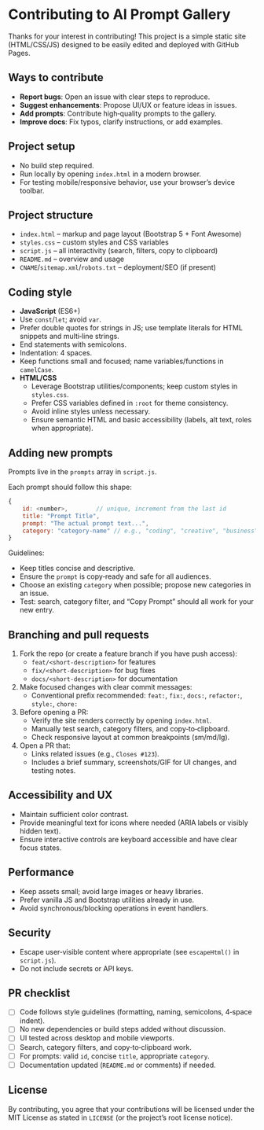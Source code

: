 # Contributing to AI Prompt Gallery

Thanks for your interest in contributing! This project is a simple static site (HTML/CSS/JS) designed to be easily edited and deployed with GitHub Pages.

## Ways to contribute
- **Report bugs**: Open an issue with clear steps to reproduce.
- **Suggest enhancements**: Propose UI/UX or feature ideas in issues.
- **Add prompts**: Contribute high‑quality prompts to the gallery.
- **Improve docs**: Fix typos, clarify instructions, or add examples.
## Project setup
- No build step required.
- Run locally by opening `index.html` in a modern browser.
- For testing mobile/responsive behavior, use your browser’s device toolbar.

## Project structure
 - `index.html` – markup and page layout (Bootstrap 5 + Font Awesome)
 - `styles.css` – custom styles and CSS variables
 - `script.js` – all interactivity (search, filters, copy to clipboard)
 - `README.md` – overview and usage
 - `CNAME`/`sitemap.xml`/`robots.txt` – deployment/SEO (if present)

## Coding style
  - **JavaScript** (ES6+)
  - Use `const`/`let`; avoid `var`.
  - Prefer double quotes for strings in JS; use template literals for HTML snippets and multi‑line strings.
  - End statements with semicolons.
  - Indentation: 4 spaces.
  - Keep functions small and focused; name variables/functions in `camelCase`.
  - **HTML/CSS**
    - Leverage Bootstrap utilities/components; keep custom styles in `styles.css`.
    - Prefer CSS variables defined in `:root` for theme consistency.
    - Avoid inline styles unless necessary.
    - Ensure semantic HTML and basic accessibility (labels, alt text, roles when appropriate).

## Adding new prompts
Prompts live in the `prompts` array in `script.js`.

Each prompt should follow this shape:
```js
{
    id: <number>,        // unique, increment from the last id
    title: "Prompt Title",
    prompt: "The actual prompt text...",
    category: "category-name" // e.g., "coding", "creative", "business", "productivity"
}
```
Guidelines:
- Keep titles concise and descriptive.
- Ensure the `prompt` is copy‑ready and safe for all audiences.
- Choose an existing `category` when possible; propose new categories in an issue.
- Test: search, category filter, and “Copy Prompt” should all work for your new entry.

## Branching and pull requests
1. Fork the repo (or create a feature branch if you have push access):
   - `feat/<short-description>` for features
   - `fix/<short-description>` for bug fixes
   - `docs/<short-description>` for documentation
2. Make focused changes with clear commit messages:
   - Conventional prefix recommended: `feat:`, `fix:`, `docs:`, `refactor:`, `style:`, `chore:`
3. Before opening a PR:
   - Verify the site renders correctly by opening `index.html`.
   - Manually test search, category filters, and copy‑to‑clipboard.
   - Check responsive layout at common breakpoints (sm/md/lg).
4. Open a PR that:
   - Links related issues (e.g., `Closes #123`).
   - Includes a brief summary, screenshots/GIF for UI changes, and testing notes.

## Accessibility and UX
- Maintain sufficient color contrast.
- Provide meaningful text for icons where needed (ARIA labels or visibly hidden text).
- Ensure interactive controls are keyboard accessible and have clear focus states.

## Performance
- Keep assets small; avoid large images or heavy libraries.
- Prefer vanilla JS and Bootstrap utilities already in use.
- Avoid synchronous/blocking operations in event handlers.

## Security
- Escape user‑visible content where appropriate (see `escapeHtml()` in `script.js`).
- Do not include secrets or API keys.

## PR checklist
- [ ] Code follows style guidelines (formatting, naming, semicolons, 4‑space indent).
- [ ] No new dependencies or build steps added without discussion.
- [ ] UI tested across desktop and mobile viewports.
- [ ] Search, category filters, and copy‑to‑clipboard work.
- [ ] For prompts: valid `id`, concise `title`, appropriate `category`.
- [ ] Documentation updated (`README.md` or comments) if needed.

## License
By contributing, you agree that your contributions will be licensed under the MIT License as stated in `LICENSE` (or the project’s root license notice).
